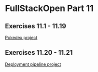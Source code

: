 # FullStackOpen Part 11

## Exercises 11.1 - 11.19

[Pokedex project](https://github.com/edvvarrd/full-stack-open-pokedex)

## Exercises 11.20 - 11.21

[Deployment pipeline project](https://github.com/edvvarrd/fso_p11_blogapp)
